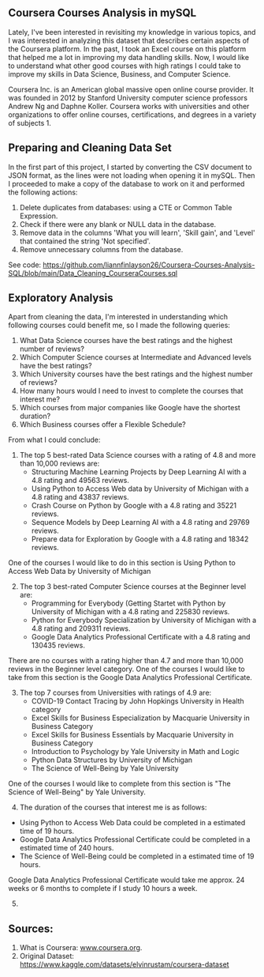 ## Coursera Courses Analysis in mySQL

Lately, I've been interested in revisiting my knowledge in various topics, and I was interested in analyzing this dataset that describes certain aspects of the Coursera platform. 
In the past, I took an Excel course on this platform that helped me a lot in improving my data handling skills. 
Now, I would like to understand what other good courses with high ratings I could take to improve my skills in Data Science, Business, and Computer Science. 

Coursera Inc. is an American global massive open online course provider. It was founded in 2012 by Stanford University computer science professors Andrew Ng and Daphne Koller. 
Coursera works with universities and other organizations to offer online courses, certifications, and degrees in a variety of subjects 1.

## Preparing and Cleaning Data Set

In the first part of this project, I started by converting the CSV document to JSON format, as the lines were not loading when opening it in mySQL. Then I proceeded to make a copy of the database to work on it and performed the following actions:

1. Delete duplicates from databases: using a CTE or Common Table Expression.
2. Check if there were any blank or NULL data in the database.
3. Remove data in the columns 'What you will learn', 'Skill gain', and 'Level' that contained the string 'Not specified'.
4. Remove unnecessary columns from the database.

See code: https://github.com/liannfinlayson26/Coursera-Courses-Analysis-SQL/blob/main/Data_Cleaning_CourseraCourses.sql

## Exploratory Analysis 

Apart from cleaning the data, I'm interested in understanding which following courses could benefit me, so I made the following queries:

1. What Data Science courses have the best ratings and the highest number of reviews?
2. Which Computer Science courses at Intermediate and Advanced levels have the best ratings?
3. Which University courses have the best ratings and the highest number of reviews?
4. How many hours would I need to invest to complete the courses that interest me?
5. Which courses from major companies like Google have the shortest duration?
6. Which Business courses offer a Flexible Schedule?

From what I could conclude:
1. The top 5 best-rated Data Science courses with a rating of 4.8 and more than 10,000 reviews are:
   * Structuring Machine Learning Projects by Deep Learning AI with a 4.8 rating and 49563 reviews.
   * Using Python to Access Web data by University of Michigan with a 4.8 rating and 43837 reviews.
   * Crash Course on Python by Google with a 4.8 rating and 35221 reviews.
   * Sequence Models by Deep Learning AI with a 4.8 rating and 29769 reviews.
   * Prepare data for Exploration by Google with a 4.8 rating and 18342 reviews.

 One of the courses I would like to do in this section is Using Python to Access Web Data by University of Michigan 

2. The top 3 best-rated Computer Science courses at the Beginner level are:
   * Programming for Everybody (Getting Startet with Python by University of Michigan with a 4.8 rating and 225830 reviews.
   * Python for Everybody Specialization by University of Michigan with a 4.8 rating and 209311 reviews.
   * Google Data Analytics Professional Certificate with a 4.8 rating and 130435 reviews.

There are no courses with a rating higher than 4.7 and more than 10,000 reviews in the Beginner level category.
One of the courses I would like to take from this section is the Google Data Analytics Professional Certificate.

3. The top 7 courses from Universities with ratings of 4.9 are:
   * COVID-19 Contact Tracing by John Hopkings University in Health category
   * Excel Skills for Business Especialization by Macquarie University in Business Category
   * Excel Skills for Business Essentials by Macquarie University in Business Category
   * Introduction to Psychology by Yale University in Math and Logic
   * Python Data Structures by University of Michigan
   * The Science of Well-Being by Yale University

One of the courses I would like to complete from this section is "The Science of Well-Being" by Yale University.

4. The duration of the courses that interest me is as follows:
  * Using Python to Access Web Data could be completed in a estimated time of 19 hours.
  * Google Data Analytics Professional Certificate could be completed in a estimated time of 240 hours.
  * The Science of Well-Being could be completed in a estimated time of 19 hours.

  Google Data Analytics Professional Certificate would take me approx. 24 weeks or 6 months to complete if I study 10 hours a week. 

5. 

## Sources:
1. What is Coursera: www.coursera.org.
2. Original Dataset: https://www.kaggle.com/datasets/elvinrustam/coursera-dataset
